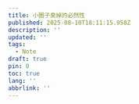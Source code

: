 ```yaml
---
title: 小圈子臭掉的必然性
published: 2025-08-10T18:11:15.958Z
description: ''
updated: ''
tags:
  - Note
draft: true
pin: 0
toc: true
lang: ''
abbrlink: ''
---
```

